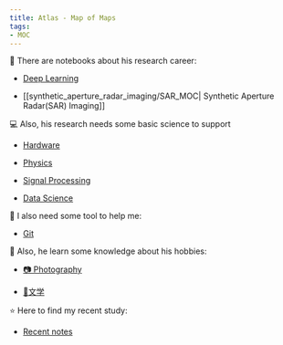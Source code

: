 ```yaml
---
title: Atlas - Map of Maps
tags:
- MOC
---
```


🚧 There are notebooks about his research career:

* [Deep Learning](Deep_Learning_And_Machine_Learning/Deep%20_Learning_MOC.md)

* [[synthetic_aperture_radar_imaging/SAR_MOC| Synthetic Aperture Radar(SAR) Imaging]]

💻 Also, his research needs some basic science to support

* [Hardware](Hardware/Hardware_MOC.md)

* [Physics](Physics/Physics_MOC.md)

* [Signal Processing](signal_processing/signal_processing_MOC.md)

* [Data Science](data_sci/data_sci_MOC.md)

🦺 I also need some tool to help me:

* [Git](toolkit/git/git_MOC.md)

🛶 Also, he learn some knowledge about his hobbies:

* [📷 Photography](Photography/Photography_MOC.md)

* [📮文学](文学/文学_MOC.md)

⭐ Here to find my recent study:

* [Recent notes](recent.md)